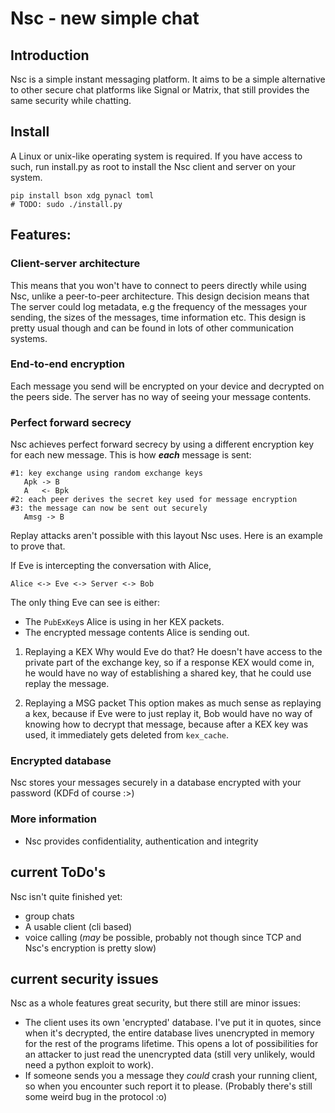 # Nsc - new simple chat
## Introduction
Nsc is a simple instant messaging platform. It aims to be a simple alternative
to other secure chat platforms like Signal or Matrix, that still provides the
same security while chatting.

## Install
A Linux or unix-like operating system is required. If you have access to such,
run install.py as root to install the Nsc client and server on your system.

```
pip install bson xdg pynacl toml
# TODO: sudo ./install.py
```

## Features:
### Client-server architecture
This means that you won't have to connect to peers directly while using Nsc,
unlike a peer-to-peer architecture. This design decision means that The server
could log metadata, e.g the frequency of the messages your sending, the sizes 
of the messages, time information etc. This design is pretty usual though and
can be found in lots of other communication systems.

### End-to-end encryption
Each message you send will be encrypted on your device and decrypted on the peers 
side. The server has no way of seeing your message contents.

### Perfect forward secrecy
Nsc achieves perfect forward secrecy by using a different encryption key for each
new message. This is how ***each*** message is sent:

```
#1: key exchange using random exchange keys
   Apk -> B
   A   <- Bpk
#2: each peer derives the secret key used for message encryption
#3: the message can now be sent out securely
   Amsg -> B
```

Replay attacks aren't possible with this layout Nsc uses.
Here is an example to prove that.

If Eve is intercepting the conversation with Alice,

```
Alice <-> Eve <-> Server <-> Bob
```

The only thing Eve can see is either:

- The `PubExKey`s Alice is using in her KEX packets.
- The encrypted message contents Alice is sending out.

1. Replaying a KEX
Why would Eve do that? He doesn't have access to the private part of the 
exchange key, so if a response KEX would come in, he would have no way of
establishing a shared key, that he could use replay the message.

2. Replaying a MSG packet
This option makes as much sense as replaying a kex, because if Eve were to 
just replay it, Bob would have no way of knowing how to decrypt that message,
because after a KEX key was used, it immediately gets deleted from `kex_cache`.

### Encrypted database
Nsc stores your messages securely in a database encrypted with your password
(KDFd of course :>)

### More information
- Nsc provides confidentiality, authentication and integrity
## current ToDo's
Nsc isn't quite finished yet:
- group chats
- A usable client (cli based)
- voice calling (*may* be possible, probably not though since TCP and Nsc's encryption is pretty slow)

## current security issues
Nsc as a whole features great security, but there still are minor issues:
- The client uses its own 'encrypted' database. I've put it in quotes, since
when it's decrypted, the entire database lives unencrypted in memory for the
rest of the programs lifetime. This opens a lot of possibilities for an attacker
to just read the unencrypted data (still very unlikely, would need a python exploit to work).
- If someone sends you a message they *could* crash your running client, so 
when you encounter such report it to <Nsc-ID> please.
(Probably there's still some weird bug in the protocol :o)